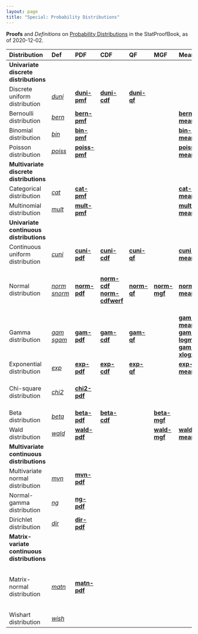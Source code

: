 ```yaml
---
layout: page
title: "Special: Probability Distributions"
---
```



**Proofs** and *Definitions* on [Probability Distributions](/I/Table_of_Contents#Probability%20Distributions) in the StatProofBook, as of 2020-12-02.

| Distribution | Def | PDF | CDF | QF | MGF | Mean | Med | Mode | Var | Ent | KL | Marg | Cond | Other |
|:------------ |:--- |:--- |:--- |:-- |:--- |:---- |:--- |:---- |:--- |:--- |:-- |:---- |:---- |:----- |
| **Univariate<br>discrete<br>distributions** |  |  |  |  |  |  |  |  |  |  |  |  |  |  |
| Discrete uniform distribution | *[duni](/D/duni)* | **[duni-pmf](/P/duni-pmf)** | **[duni-cdf](/P/duni-cdf)** | **[duni-qf](/P/duni-qf)** |  |  |  |  |  |  |  |  |  |  |
| Bernoulli distribution | *[bern](/D/bern)* | **[bern-pmf](/P/bern-pmf)** |  |  |  | **[bern-mean](/P/bern-mean)** |  |  |  |  |  |  |  |  |
| Binomial distribution | *[bin](/D/bin)* | **[bin-pmf](/P/bin-pmf)** |  |  |  | **[bin-mean](/P/bin-mean)** |  |  |  |  |  |  |  |  |
| Poisson distribution | *[poiss](/D/poiss)* | **[poiss-pmf](/P/poiss-pmf)** |  |  |  | **[poiss-mean](/P/poiss-mean)** |  |  |  |  |  |  |  |  |
| **Multivariate<br>discrete<br>distributions** |  |  |  |  |  |  |  |  |  |  |  |  |  |  |
| Categorical distribution | *[cat](/D/cat)* | **[cat-pmf](/P/cat-pmf)** |  |  |  | **[cat-mean](/P/cat-mean)** |  |  |  |  |  |  |  |  |
| Multinomial distribution | *[mult](/D/mult)* | **[mult-pmf](/P/mult-pmf)** |  |  |  | **[mult-mean](/P/mult-mean)** |  |  |  |  |  |  |  |  |
| **Univariate<br>continuous<br>distributions** |  |  |  |  |  |  |  |  |  |  |  |  |  |  |
| Continuous uniform distribution | *[cuni](/D/cuni)* | **[cuni-pdf](/P/cuni-pdf)** | **[cuni-cdf](/P/cuni-cdf)** | **[cuni-qf](/P/cuni-qf)** |  | **[cuni-mean](/P/cuni-mean)** | **[cuni-med](/P/cuni-med)** | **[cuni-mode](/P/cuni-mode)** |  |  |  |  |  |  |
| Normal distribution | *[norm](/D/norm)*<br>*[snorm](/D/snorm)* | **[norm-pdf](/P/norm-pdf)** | **[norm-cdf](/P/norm-cdf)**<br>**[norm-cdfwerf](/P/norm-cdfwerf)** | **[norm-qf](/P/norm-qf)** | **[norm-mgf](/P/norm-mgf)** | **[norm-mean](/P/norm-mean)** | **[norm-med](/P/norm-med)** | **[norm-mode](/P/norm-mode)** | **[norm-var](/P/norm-var)** | **[norm-dent](/P/norm-dent)** | **[norm-kl](/P/norm-kl)** |  |  | **[norm-snorm](/P/norm-snorm)**<br>**[norm-gi](/P/norm-gi)**<br>**[norm-fwhm](/P/norm-fwhm)** |
| Gamma distribution | *[gam](/D/gam)*<br>*[sgam](/D/sgam)* | **[gam-pdf](/P/gam-pdf)** | **[gam-cdf](/P/gam-cdf)** | **[gam-qf](/P/gam-qf)** |  | **[gam-mean](/P/gam-mean)**<br>**[gam-logmean](/P/gam-logmean)**<br>**[gam-xlogx](/P/gam-xlogx)** |  |  | **[gam-var](/P/gam-var)** |  | **[gam-kl](/P/gam-kl)** |  |  | **[gam-sgam](/P/gam-sgam)** |
| Exponential distribution | *[exp](/D/exp)* | **[exp-pdf](/P/exp-pdf)** | **[exp-cdf](/P/exp-cdf)** | **[exp-qf](/P/exp-qf)** |  | **[exp-mean](/P/exp-mean)** | **[exp-med](/P/exp-med)** | **[exp-mode](/P/exp-mode)** |  |  |  |  |  | **[exp-gam](/P/exp-gam)** |
| Chi-square distribution | *[chi2](/D/chi2)* | **[chi2-pdf](/P/chi2-pdf)** |  |  |  |  |  |  |  |  |  |  |  | **[chi2-gam](/P/chi2-gam)**<br>**[chi2-mom](/P/chi2-mom)** |
| Beta distribution | *[beta](/D/beta)* | **[beta-pdf](/P/beta-pdf)** | **[beta-cdf](/P/beta-cdf)** |  | **[beta-mgf](/P/beta-mgf)** |  |  |  |  |  |  |  |  |  |
| Wald distribution | *[wald](/D/wald)* | **[wald-pdf](/P/wald-pdf)** |  |  | **[wald-mgf](/P/wald-mgf)** | **[wald-mean](/P/wald-mean)** |  |  | **[wald-var](/P/wald-var)** |  |  |  |  |  |
| **Multivariate<br>continuous<br>distributions** |  |  |  |  |  |  |  |  |  |  |  |  |  |  |
| Multivariate normal distribution | *[mvn](/D/mvn)* | **[mvn-pdf](/P/mvn-pdf)** |  |  |  |  |  |  |  | **[mvn-dent](/P/mvn-dent)** | **[mvn-kl](/P/mvn-kl)** | **[mvn-marg](/P/mvn-marg)** | **[mvn-cond](/P/mvn-cond)** | **[mvn-ltt](/P/mvn-ltt)** |
| Normal-gamma distribution | *[ng](/D/ng)* | **[ng-pdf](/P/ng-pdf)** |  |  |  |  |  |  |  |  | **[ng-kl](/P/ng-kl)** | **[ng-marg](/P/ng-marg)** | **[ng-cond](/P/ng-cond)** |  |
| Dirichlet distribution | *[dir](/D/dir)* | **[dir-pdf](/P/dir-pdf)** |  |  |  |  |  |  |  |  |  |  |  | **[dir-ep](/P/dir-ep)** |
| **Matrix-variate<br>continuous<br>distributions** |  |  |  |  |  |  |  |  |  |  |  |  |  |  |
| Matrix-normal distribution | *[matn](/D/matn)* | **[matn-pdf](/P/matn-pdf)** |  |  |  |  |  |  |  |  |  |  |  | **[matn-mvn](/P/matn-mvn)**<br>**[matn-ltt](/P/matn-ltt)**<br>**[matn-trans](/P/matn-trans)** |
| Wishart distribution | *[wish](/D/wish)* |  |  |  |  |  |  |  |  |  |  |  |  |  |